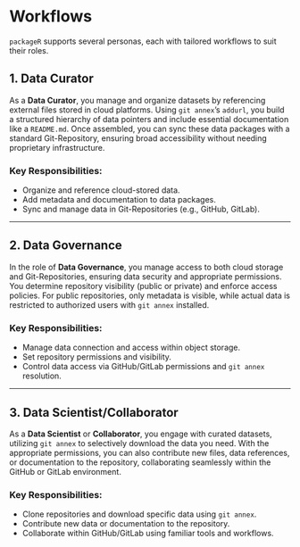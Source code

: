 # Workflows

`packageR` supports several personas, each with tailored workflows to suit their roles.

## 1. Data Curator
As a **Data Curator**, you manage and organize datasets by referencing external files stored in cloud platforms. Using `git annex`’s `addurl`, you build a structured hierarchy of data pointers and include essential documentation like a `README.md`. Once assembled, you can sync these data packages with a standard Git-Repository, ensuring broad accessibility without needing proprietary infrastructure.

### Key Responsibilities:
- Organize and reference cloud-stored data.
- Add metadata and documentation to data packages.
- Sync and manage data in Git-Repositories (e.g., GitHub, GitLab).

---

## 2. Data Governance
In the role of **Data Governance**, you manage access to both cloud storage and Git-Repositories, ensuring data security and appropriate permissions. You determine repository visibility (public or private) and enforce access policies. For public repositories, only metadata is visible, while actual data is restricted to authorized users with `git annex` installed.

### Key Responsibilities:
- Manage data connection and access within object storage.
- Set repository permissions and visibility.
- Control data access via GitHub/GitLab permissions and `git annex` resolution.

---

## 3. Data Scientist/Collaborator
As a **Data Scientist** or **Collaborator**, you engage with curated datasets, utilizing `git annex` to selectively download the data you need. With the appropriate permissions, you can also contribute new files, data references, or documentation to the repository, collaborating seamlessly within the GitHub or GitLab environment.

### Key Responsibilities:
- Clone repositories and download specific data using `git annex`.
- Contribute new data or documentation to the repository.
- Collaborate within GitHub/GitLab using familiar tools and workflows.
